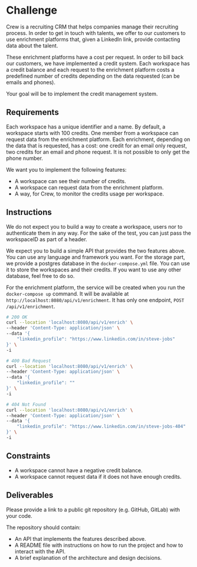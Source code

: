 # Challenge

Crew is a recruiting CRM that helps companies manage their recruiting process. In order to get in touch with talents,
we offer to our customers to use enrichment platforms that, given a LinkedIn link, provide contacting data about the
talent.

These enrichment platforms have a cost per request. In order to bill back our customers, we have implemented a credit
system. Each workspace has a credit balance and each request to the enrichment platform costs a predefined number of
credits depending on the data requested (can be emails and phones).

Your goal will be to implement the credit management system.

## Requirements

Each workspace has a unique identifier and a name. By default, a workspace starts with 100 credits. One member from a
workspace can request data from the enrichment platform. Each enrichment, depending on the data that is requested, has a
cost: one credit for an email only request, two credits for an email and phone request. It is not possible to only get
the phone number.

We want you to implement the following features:

- A workspace can see their number of credits.
- A workspace can request data from the enrichment platform.
- A way, for Crew, to monitor the credits usage per workspace.

## Instructions

We do not expect you to build a way to create a workspace, users nor to authenticate them in any way.
For the sake of the test, you can just pass the workspaceID as part of a header.

We expect you to build a simple API that provides the two features above. You can use any language and framework you
want. For the storage part, we provide a postgres database in the `docker-compose.yml` file. You can use it to store the
workspaces and their credits. If you want to use any other database, feel free to do so.

For the enrichment platform, the service will be created when you run the `docker-compose up` command. It will be
available at `http://localhost:8080/api/v1/enrichment`. It has only one endpoint, `POST /api/v1/enrichment`.

```bash
# 200 OK
curl --location 'localhost:8080/api/v1/enrich' \
--header 'Content-Type: application/json' \
--data '{
    "linkedin_profile": "https://www.linkedin.com/in/steve-jobs"
}' \
-i

# 400 Bad Request
curl --location 'localhost:8080/api/v1/enrich' \
--header 'Content-Type: application/json' \
--data '{
    "linkedin_profile": ""
}' \
-i

# 404 Not Found
curl --location 'localhost:8080/api/v1/enrich' \
--header 'Content-Type: application/json' \
--data '{
    "linkedin_profile": "https://www.linkedin.com/in/steve-jobs-404"
}' \
-i
```

## Constraints

- A workspace cannot have a negative credit balance.
- A workspace cannot request data if it does not have enough credits.

## Deliverables

Please provide a link to a public git repository (e.g. GitHub, GitLab) with your code.

The repository should contain:
- An API that implements the features described above.
- A README file with instructions on how to run the project and how to interact with the API.
- A brief explanation of the architecture and design decisions.

